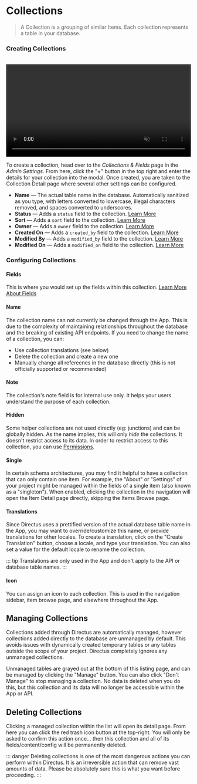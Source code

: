 ﻿# Collections

> A Collection is a grouping of similar Items. Each collection represents a table in your database.

### Creating Collections
<br>
<video width="100%" autoplay muted controls loop>
  <source src="../img/video/create-collection.mp4" type="video/mp4">
</video>

To create a collection, head over to the _Collections & Fields_ page in the _Admin Settings_. From here, click the "+" button in the top right and enter the details for your collection into the modal. Once created, you are taken to the Collection Detail page where several other settings can be configured.

* **Name** — The actual table name in the database. Automatically sanitized as you type, with letters converted to lowercase, illegal characters removed, and spaces converted to underscores.
* **Status** — Adds a `status` field to the collection. [Learn More](/guides/interfaces.html#status)
* **Sort** — Adds a `sort` field to the collection. [Learn More](/guides/interfaces.html#sort)
* **Owner** — Adds a `owner` field to the collection. [Learn More](/guides/interfaces.html#user-created)
* **Created On** — Adds a `created_by` field to the collection. [Learn More](/guides/interfaces.html#datetime-created)
* **Modified By** — Adds a `modified_by` field to the collection. [Learn More](/guides/interfaces.html#user-updated)
* **Modified On** — Adds a `modified_on` field to the collection. [Learn More](/guides/interfaces.html#datetime-updated)

### Configuring Collections

#### Fields

This is where you would set up the fields within this collection. [Learn More About Fields](/guides/fields.html)

#### Name

The collection name can not currently be changed through the App. This is due to the complexity of maintaining relationships throughout the database and the breaking of existing API endpoints. If you need to change the name of a collection, you can:

  * Use collection translations (see below)
  * Delete the collection and create a new one
  * Manually change all referecnes in the database directly (this is not officially supported or recommended)

#### Note

The collection's note field is for internal use only. It helps your users understand the purpose of each collection.

#### Hidden

Some helper collections are not used directly (eg: junctions) and can be globally hidden. As the name implies, this will only _hide_ the collections. It doesn't restrict access to its data. In order to restrict access to this collection, you can use [Permissions](/guides/permissions.md).

#### Single

In certain schema architectures, you may find it helpful to have a collection that can only contain one item. For example, the "About" or "Settings" of your project might be managed within the fields of a single item (also known as a "singleton"). When enabled, clicking the collection in the navigation will open the Item Detail page directly, skipping the Items Browse page.

#### Translations

Since Directus uses a prettified version of the actual database table name in the App, you may want to override/customize this name, or provide translations for other locales. To create a translation, click on the "Create Translation" button, choose a locale, and type your translation. You can also set a value for the default locale to rename the collection.

::: tip
Translations are only used in the App and don't apply to the API or database table names.
:::

#### Icon

You can assign an icon to each collection. This is used in the navigation sidebar, item browse page, and elsewhere throughout the App.

## Managing Collections

Collections added through Directus are automatically managed, however collections added directly to the database are unmanaged by default. This avoids issues with dynamically created temporary tables or any tables outside the scope of your project. Directus completely ignores any unmanaged collections.

Unmanaged tables are grayed out at the bottom of this listing page, and can be managed by clicking the "Manage" button. You can also click "Don't Manage" to stop managing a collection. No data is deleted when you do this, but this collection and its data will no longer be accessible within the App or API.

## Deleting Collections

Clicking a managed collection within the list will open its detail page. From here you can click the red trash icon button at the top-right. You will only be asked to confirm this action once... then this collection and all of its fields/content/config will be permanently deleted.

::: danger
Deleting collections is one of the most dangerous actions you can perform within Directus. It is an irreversible action that can remove vast amounts of data. Please be absolutely sure this is what you want before proceeding.
:::